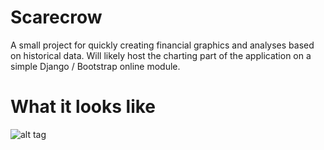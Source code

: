 Scarecrow
=========

A small project for quickly creating financial graphics and analyses based on historical data.
Will likely host the charting part of the application on a simple Django / Bootstrap online module.


What it looks like
=========
![alt tag](https://dl.dropboxusercontent.com/u/45206361/interface_mvp1.png)
